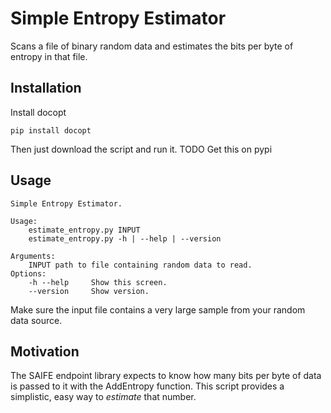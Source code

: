 # Simple Entropy Estimator

Scans a file of binary random data and estimates the bits per byte of entropy in that file.

## Installation

Install docopt

`pip install docopt`

Then just download the script and run it.
TODO Get this on pypi

## Usage


```
Simple Entropy Estimator.

Usage:
    estimate_entropy.py INPUT
    estimate_entropy.py -h | --help | --version

Arguments:
    INPUT path to file containing random data to read.
Options:
    -h --help     Show this screen.
    --version     Show version.
```
Make sure the input file contains a very large sample from your random data source.

## Motivation

The SAIFE endpoint library expects to know how many bits per byte of data is passed to it with the AddEntropy function.
This script provides a simplistic, easy way to *estimate* that number.